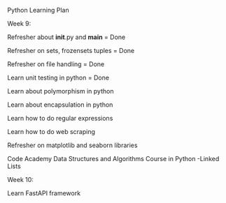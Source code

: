Python Learning Plan

Week 9:

Refresher about __init__.py and __main__ = Done

Refresher on sets, frozensets  tuples = Done

Refresher on file handling = Done

Learn  unit testing in python = Done

Learn about polymorphism in python

Learn about encapsulation in python

Learn how to do regular expressions

Learn how to do web scraping

Refresher on matplotlib and seaborn libraries

Code Academy Data Structures and Algorithms Course in Python
-Linked Lists


Week 10:

Learn FastAPI framework